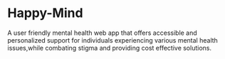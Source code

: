# Happy-Mind
A user friendly mental health web app that offers accessible and personalized support for individuals experiencing various mental health issues,while combating stigma and providing cost effective solutions.
